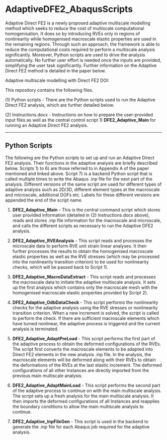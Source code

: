 # AdaptiveDFE2_AbaqusScripts

Adaptive Direct FE2 is a newly proposed adaptive multiscale modelling method which seeks to reduce the cost of multiscale computational homogenisation. It does so by introducing RVEs only in regions of nonlinearity while homogenised macroscale elastic properties are used in the remaining regions. Through such an approach, the framework is able to reduce the computational costs required to perform a multiscale analysis significantly. Moreover, Python scripts are used to drive the analysis automatically. No further user effort is needed once the inputs are provided, simplifying the user task significantly. Further information on the Adaptive Direct FE2 method is detailed in the paper below. 

Adaptive multiscale modelling with Direct FE2 
DOI: 

This repository contains the following files. 

(1) Python scripts - There are the Python scripts used to run the Adaptive Direct FE2 analysis, which are further detailed below. 

(2) Instructions.docx - Instructions on how to prepare the user-provided input files as well as the central control script 1) **DFE2_Adaptive_Main** for running an Adaptive Direct FE2 analysis. 

--------------
Python Scripts
--------------
The following are the Python scripts to set up and run an Adaptive Direct FE2 analysis. 
Their functions in the adaptive analysis are briefly described below. 
Scripts 1) to 6) are those referred to in Appendix A of the paper mentioned and linked above. 
Script 7) is a backend Python script that is called multiple times to write the Abaqus .inp file for the next part of the analysis.
Different versions of the same script are used for different types of adaptive analysis such as 2D/3D, different element types at the macroscale and microscale, additional DOFs etc. 
Labels for these different versions are appended the end of the script name. 

1) **DFE2_Adaptive_Main** - This is the central command script which stores user provided information (detailed in (2) Instructions.docx above), reads and stores .inp file information for the macroscale and microscale, and calls the different scripts as necessary to run the Adaptive DFE2 analysis. 

2) **DFE2_Adaptive_RVEAnalysis** - This script reads and processes the microscale data to perform RVE unit strain linear analyses. It then further processes the results to obtain the homogenised macroscale elastic properties as well as the RVE stresses (which may be processed into the nonlinearity transition criterion) to be used for nonlinearity checks, which will be passed back to Script 1).  

3) **DFE2_Adaptive_MacroDataExtract** - This script reads and processes the macroscale data to initiate the adaptive multiscale analysis. It sets up the first analysis which contains only the macroscale mesh with the homogenised macroscale elastic properties provided by Script 2). 

4) **DFE2_Adaptive_OdbDataCheck** - This script performs the nonlinearity checks for the adaptive analysis using the RVE stresses or nonlinearity transition criterion. When a new increment is solved, the script is called to perform the check. If there are sufficient macroscale elements which have turned nonlinear, the adaptive process is triggered and the current analysis is terminated. 

5) **DFE2_Adaptive_AdaptPreLoad** - This script performs the first part of the adaptive process to obtain the deformed configurations of the RVEs. The script first converts the macroscale elements to be adapted into Direct FE2 elements in the new analysis .inp file. In the analysis, the macroscale elements will be deformed along with their RVEs to obtain the deformations of the RVEs at the last elastic increment. The deformed configurations of all other Instances are directly imported from the previous main multiscale analysis.  

8) **DFE2_Adaptive_AdaptMainLoad** - This script performs the second part of the adaptive process to continue on with the main multiscale analysis. The script sets up a fresh analysis for the main multiscale analysis. It then imports the deformed configurations of all Instances and reapplies the boundary conditions to allow the main multiscale analysis to continue.

11) **DFE2_Adaptive_InpFileGen** - This script is used in the backend to generate the .inp file for each Abaqus job required for the adaptive analysis. 
